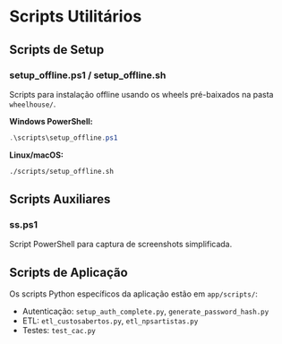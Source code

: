 # Scripts Utilitários

## Scripts de Setup

### setup_offline.ps1 / setup_offline.sh
Scripts para instalação offline usando os wheels pré-baixados na pasta `wheelhouse/`.

**Windows PowerShell:**
```powershell
.\scripts\setup_offline.ps1
```

**Linux/macOS:**
```bash
./scripts/setup_offline.sh
```

## Scripts Auxiliares

### ss.ps1
Script PowerShell para captura de screenshots simplificada.

## Scripts de Aplicação

Os scripts Python específicos da aplicação estão em `app/scripts/`:
- Autenticação: `setup_auth_complete.py`, `generate_password_hash.py`
- ETL: `etl_custosabertos.py`, `etl_npsartistas.py`
- Testes: `test_cac.py`